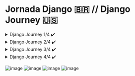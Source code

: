 # Jornada Django 🇧🇷 // Django Journey 🇺🇸

<details>
<summary> Django Journey 1/4 ✔️</summary>

## DJANGO: TEMPLATES E BOAS PRÁTICAS 🇧🇷 // DJANGO: TEMPLATES AND GOOD PRACTICES 🇺🇸 
![image](https://github.com/parisi18/all-django/assets/66031419/4de3ccb5-401c-4b75-97fa-b2aff2d66463)
![image](https://github.com/parisi18/all-django/assets/66031419/b6f4e669-d857-405b-85fe-7561a0ec7e19)
![image](https://github.com/parisi18/all-django/assets/66031419/d06ad606-a775-4446-9d69-1e4d16218fc0)
![image](https://github.com/parisi18/all-django/assets/66031419/8e6202d0-a8c4-4f94-9bba-d11ebe9bd705)

</details>

<details>
<summary> Django Journey 2/4 ✔️</summary>

## DJANGO: PERSISTÊNCIA DE DADOS E ADMIN 🇧🇷 // DJANGO: DATA PERSISTENCE AND ADMIN 🇺🇸 
![image](https://github.com/parisi18/all-django/assets/66031419/b8d0405c-f249-40a2-8806-a846755aa902)
![image](https://github.com/parisi18/all-django/assets/66031419/784d856c-6a10-43c7-b2f9-7bcb9bc6baaa)
![image](https://github.com/parisi18/all-django/assets/66031419/1bbc11f6-6970-49af-9967-16d3603557e8)
![image](https://github.com/parisi18/all-django/assets/66031419/2ff1d66f-a16e-45e9-b08c-9104d85592f4)

</details>

<details>
<summary> Django Journey 3/4 ✔️</summary>

## DJANGO: AUTENTICAÇÃO DE FORMULÁRIOS E ALERTA 🇧🇷 // DJANGO: FORMS AUTHENTICATION AND ALERTS 🇺🇸 
![image](https://github.com/parisi18/all-django/assets/66031419/22a30124-8acc-45d8-9fe0-51c0c4cc8b81)
![image](https://github.com/parisi18/all-django/assets/66031419/11245d9a-24b5-412c-92dc-f2ed4bc3477b)
![image](https://github.com/parisi18/all-django/assets/66031419/3cb2a9ab-06d9-40d8-b90f-6d243016b472)
![image](https://github.com/parisi18/all-django/assets/66031419/f0ef97a6-7289-4f1b-8e71-db6dca4b201a)

</details>

<details>
<summary> Django Journey 4/4 ✔️</summary>

## DJANGO: CRUD E PERSISTÊNCIA NO S3 🇧🇷 // DJANGO: CRUD AND PERSISTENCE ON S3 🇺🇸 
![image](https://github.com/parisi18/all-django/assets/66031419/3811b45c-4f95-48f8-ad3d-11e1194bde70)
![image](https://github.com/parisi18/all-django/assets/66031419/6b0265b6-48b0-4b3f-948c-9b2becca2107)
![image](https://github.com/parisi18/all-django/assets/66031419/c08306fd-dc8d-4385-a178-041b0dc66d36)
![image](https://github.com/parisi18/all-django/assets/66031419/49df1eb7-54e4-4564-b866-7074144e21e2)

</details>

![image](https://github.com/parisi18/all-django/assets/66031419/d6e987d9-833a-4099-b1c5-5c5361d98328)
![image](https://github.com/parisi18/all-django/assets/66031419/3093f9b2-3224-415b-a816-2d7779e379ce)
![image](https://github.com/parisi18/all-django/assets/66031419/3795d82b-708b-4761-a91d-15efb786c4af)
![image](https://github.com/parisi18/all-django/assets/66031419/9a646d4d-2cf9-4a53-af0c-df01a5067357)





